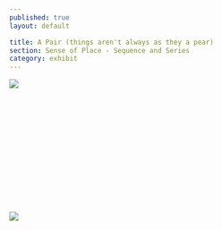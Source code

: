 ```yaml
---
published: true
layout: default

title: A Pair (things aren't always as they a pear)
section: Sense of Place - Sequence and Series
category: exhibit
---
```


<img src="https://farm6.staticflickr.com/5687/20750302436_73cd04aa6b_c.jpg">
<br><br>
<br><br>
<br><br>
<br><br>
<br><br>
<br><br>
<br><br>
<img src="https://farm1.staticflickr.com/715/20909980316_2e8465cd57_c.jpg">
